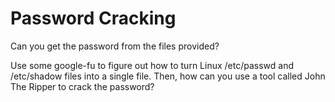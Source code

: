 # Password Cracking
Can you get the password from the files provided?  

Use some google-fu to figure out how to turn Linux /etc/passwd and /etc/shadow files into a single file. Then, how can you use a tool called John The Ripper to crack the password? 
